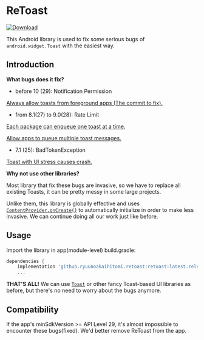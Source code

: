 # ReToast

[ ![Download](https://api.bintray.com/packages/ryuunoakaihitomi/maven/retoast/images/download.svg) ](https://bintray.com/ryuunoakaihitomi/maven/retoast/_latestVersion)

This Android library is used to fix some serious bugs of `android.widget.Toast` with the easiest way.

## Introduction

**What bugs does it fix?**

* before 10 (29): Notification Permission

[Always allow toasts from foreground apps (The commit to fix).](https://android.googlesource.com/platform/frameworks/base/+/58b2453ed69197d765c7254241d9966ee49a3efb)

* from 8.1(27) to 9.0(28): Rate Limit

[Each package can enqueue one toast at a time.](https://android.googlesource.com/platform/frameworks/base/+/4ee785b698211b5ccce104e226b073ffbb12df55)

[Allow apps to queue multiple toast messages.](https://android.googlesource.com/platform/frameworks/base/+/a7ed0abe18556847e3cd6e1e4c03a29a0c96fb50)

* 7.1 (25): BadTokenException

[Toast with UI stress causes crash.](https://android.googlesource.com/platform/frameworks/base/+/0df3702f533667a3825ecbce67db0853385a99ab)

**Why not use other libraries?**

Most library that fix these bugs are invasive, so we have to replace all existing Toasts, it can be pretty messy in some large projects.

Unlike them, this library is globally effective and uses [`ContentProvider.onCreate()`](https://developer.android.com/reference/android/content/ContentProvider#onCreate()) to automatically initialize in order to make less invasive.
We can continue doing all our work just like before.

## Usage

Import the library in app(module-level) build.gradle:

```groovy
dependencies {
    implementation 'github.ryuunoakaihitomi.retoast:retoast:latest.release'
    ...
```

**THAT'S ALL!** We can use [`Toast`](https://developer.android.com/reference/android/widget/Toast) or other fancy Toast-based UI libraries as before, but there's no need to worry about the bugs anymore.

## Compatibility

If the app's minSdkVersion >= API Level 29, it's almost impossible to encounter these bugs(fixed). We'd better remove ReToast from the app.